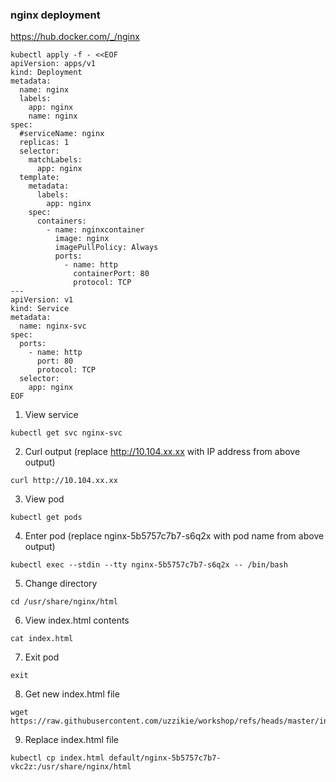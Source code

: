 ### nginx deployment

https://hub.docker.com/_/nginx

```
kubectl apply -f - <<EOF
apiVersion: apps/v1
kind: Deployment
metadata:
  name: nginx
  labels:
    app: nginx
    name: nginx
spec:
  #serviceName: nginx
  replicas: 1 
  selector: 
    matchLabels:
      app: nginx
  template: 
    metadata:
      labels: 
        app: nginx
    spec:
      containers:
        - name: nginxcontainer
          image: nginx
          imagePullPolicy: Always            
          ports:
            - name: http
              containerPort: 80
              protocol: TCP
---
apiVersion: v1
kind: Service
metadata:
  name: nginx-svc
spec:
  ports:
    - name: http    
      port: 80
      protocol: TCP
  selector:
    app: nginx
EOF
```


1. View service
```
kubectl get svc nginx-svc
```
2. Curl output (replace http://10.104.xx.xx with IP address from above output)
```
curl http://10.104.xx.xx
```
3. View pod
```
kubectl get pods
```
4. Enter pod (replace nginx-5b5757c7b7-s6q2x with pod name from above output)
```
kubectl exec --stdin --tty nginx-5b5757c7b7-s6q2x -- /bin/bash
```  
5. Change directory
```
cd /usr/share/nginx/html
```

6. View index.html contents
```
cat index.html
```

7. Exit pod
```
exit
```

8. Get new index.html file
```
wget https://raw.githubusercontent.com/uzzikie/workshop/refs/heads/master/index.html
```

9. Replace index.html file
```
kubectl cp index.html default/nginx-5b5757c7b7-vkc2z:/usr/share/nginx/html
```